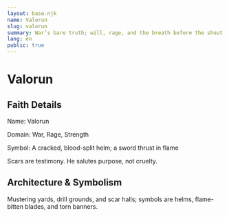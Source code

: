 ```yaml
---
layout: base.njk
name: Valorun
slug: valorun
summary: War’s bare truth; will, rage, and the breath before the shout.
lang: en
public: true
---
```


# Valorun

## Faith Details

Name: Valorun

Domain: War, Rage, Strength

Symbol: A cracked, blood-split helm; a sword thrust in flame

Scars are testimony. He salutes purpose, not cruelty.

## Architecture & Symbolism

Mustering yards, drill grounds, and scar halls; symbols are helms, flame-bitten blades, and torn banners.
